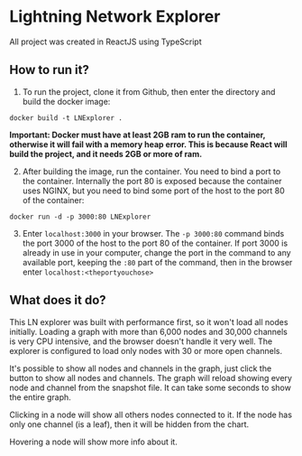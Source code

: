 # Lightning Network Explorer

All project was created in ReactJS using TypeScript

## How to run it?

1. To run the project, clone it from Github, then enter the directory and build the docker image:

```
docker build -t LNExplorer .
```

**Important: Docker must have at least 2GB ram to run the container, otherwise it will fail with a memory heap error. This is because React will build the project, and it needs 2GB or more of ram.**

2. After building the image, run the container. You need to bind a port to the container. Internally the port 80 is exposed because the container uses NGINX, but you need to bind some port of the host to the port 80 of the container:

```
docker run -d -p 3000:80 LNExplorer
```

3. Enter `localhost:3000` in your browser. The `-p 3000:80` command binds the port 3000 of the host to the port 80 of the container. If port 3000 is already in use in your computer, change the port in the command to any available port, keeping the `:80` part of the command, then in the browser enter `localhost:<theportyouchose>`

## What does it do?
This LN explorer was built with performance first, so it won't load all nodes initially. Loading a graph with more than 6,000 nodes and 30,000 channels is very CPU intensive, and the browser doesn't handle it very well. The explorer is configured to load only nodes with 30 or more open channels.

It's possible to show all nodes and channels in the graph, just click the button to show all nodes and channels. The graph will reload showing every node and channel from the snapshot file. It can take some seconds to show the entire graph.

Clicking in a node will show all others nodes connected to it. If the node has only one channel (is a leaf), then it will be hidden from the chart.

Hovering a node will show more info about it.